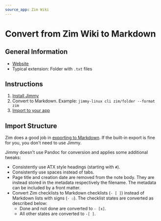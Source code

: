 ```yaml
---
source_app: Zim Wiki
---
```


# Convert from Zim Wiki to Markdown

## General Information

- [Website](https://zim-wiki.org/)
- Typical extension: Folder with `.txt` files

## Instructions

1. [Install Jimmy](../index.md#installation)
2. Convert to Markdown. Example: `jimmy-linux cli zim/folder --format zim`
3. [Import to your app](../import_instructions.md)

## Import Structure

Zim does a good job in [exporting to Markdown](https://zim-wiki.org/manual/Help/Export.html). If the built-in export is fine for you, you don't need to use Jimmy.

Jimmy doesn't use Pandoc for conversion and applies some additional tweaks:

- Consistently use ATX style headings (starting with `#`).
- Consistently use spaces instead of tabs.
- Page title and creation date are removed from the note body. They are instead stored in the metadata respectively the filename. The metadata can be included by a front matter.
- Convert Zim checklists to Markdown checklists (`- [ ]`) instead of Markdown lists with signs (`- ☐`). The checklist states are converted as described below:
    - Done and not done are converted to `- [x]`.
    - All other states are converted to `-[ ]`.
